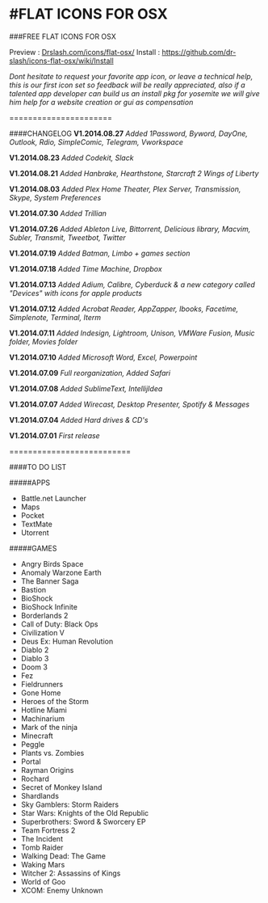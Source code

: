 #FLAT ICONS FOR OSX
======================
###FREE FLAT ICONS FOR OSX

Preview : [Drslash.com/icons/flat-osx/](http://drslash.com/icons/flat-osx/)
Install : https://github.com/dr-slash/icons-flat-osx/wiki/Install

*Dont hesitate to request your favorite app icon, or leave a technical help, this is our first icon set so feedback will be really appreciated, also if a talented app developer can build us an install pkg for yosemite we will give him help for a website creation or gui as compensation*

======================

####CHANGELOG
**V1.2014.08.27**
*Added 1Password, Byword, DayOne, Outlook, Rdio, SimpleComic, Telegram, Vworkspace*

**V1.2014.08.23**
*Added Codekit, Slack*

**V1.2014.08.21**
*Added Hanbrake, Hearthstone, Starcraft 2 Wings of Liberty*

**V1.2014.08.03**
*Added Plex Home Theater, Plex Server, Transmission, Skype, System Preferences*

**V1.2014.07.30**
*Added Trillian*

**V1.2014.07.26**
*Added Ableton Live, Bittorrent, Delicious library, Macvim, Subler, Transmit, Tweetbot, Twitter*

**V1.2014.07.19**
*Added Batman, Limbo + games section*

**V1.2014.07.18**
*Added Time Machine, Dropbox*

**V1.2014.07.13**
*Added Adium, Calibre, Cyberduck & a new category called "Devices" with icons for apple products*

**V1.2014.07.12**
*Added Acrobat Reader, AppZapper, Ibooks, Facetime, Simplenote, Terminal, Iterm*

**V1.2014.07.11**
*Added Indesign, Lightroom, Unison, VMWare Fusion, Music folder, Movies folder*

**V1.2014.07.10**
*Added Microsoft Word, Excel, Powerpoint*

**V1.2014.07.09**
*Full reorganization, Added Safari*

**V1.2014.07.08**
*Added SublimeText, IntellijIdea*

**V1.2014.07.07**
*Added Wirecast, Desktop Presenter, Spotify & Messages*

**V1.2014.07.04**
*Added Hard drives & CD's*

**V1.2014.07.01**
*First release*

==========================

####TO DO LIST

#####APPS

* Battle.net Launcher
* Maps
* Pocket
* TextMate
* Utorrent

#####GAMES

* Angry Birds Space
* Anomaly Warzone Earth
* The Banner Saga
* Bastion
* BioShock
* BioShock Infinite
* Borderlands 2
* Call of Duty: Black Ops
* Civilization V
* Deus Ex: Human Revolution
* Diablo 2
* Diablo 3
* Doom 3
* Fez
* Fieldrunners
* Gone Home
* Heroes of the Storm
* Hotline Miami
* Machinarium
* Mark of the ninja
* Minecraft
* Peggle
* Plants vs. Zombies
* Portal
* Rayman Origins
* Rochard
* Secret of Monkey Island
* Shardlands
* Sky Gamblers: Storm Raiders
* Star Wars: Knights of the Old Republic
* Superbrothers: Sword & Sworcery EP 
* Team Fortress 2
* The Incident
* Tomb Raider
* Walking Dead: The Game
* Waking Mars
* Witcher 2: Assassins of Kings
* World of Goo
* XCOM: Enemy Unknown
